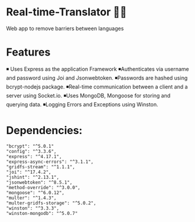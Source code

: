 # Real-time-Translator :woman_technologist:
 Web app to remove barriers between languages
# Features

:black_medium_small_square: Uses Express as the application Framework 
:black_medium_small_square:Authenticates via username and password using Joi and Jsonwebtoken.
:black_medium_small_square:Passwords are hashed using bcrypt-nodejs package.
:black_medium_small_square:Real-time communication between a client and a server using Socket.io.
:black_medium_small_square:Uses MongoDB, Mongoose for storing and querying data.
:black_medium_small_square:Logging Errors and Exceptions using Winston.


# Dependencies:

    "bcrypt": "^5.0.1"
    "config": "^3.3.6",
    "express": "^4.17.1",
    "express-async-errors": "^3.1.1",
    "gridfs-stream": "^1.1.1",
    "joi": "^17.4.2",
    "jshint": "^2.13.1",
    "jsonwebtoken": "^8.5.1",
    "method-override": "^3.0.0",
    "mongoose": "^6.0.12",
    "multer": "^1.4.3",
    "multer-gridfs-storage": "^5.0.2",
    "winston": "^3.3.3",
    "winston-mongodb": "^5.0.7"
